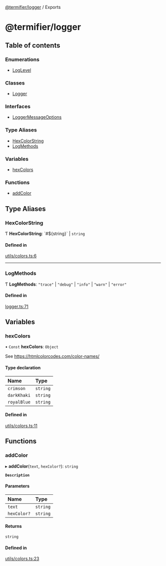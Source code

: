 [@termifier/logger](README.md) / Exports

# @termifier/logger

## Table of contents

### Enumerations

- [LogLevel](enums/LogLevel.md)

### Classes

- [Logger](classes/Logger.md)

### Interfaces

- [LoggerMessageOptions](interfaces/LoggerMessageOptions.md)

### Type Aliases

- [HexColorString](modules.md#hexcolorstring)
- [LogMethods](modules.md#logmethods)

### Variables

- [hexColors](modules.md#hexcolors)

### Functions

- [addColor](modules.md#addcolor)

## Type Aliases

### HexColorString

Ƭ **HexColorString**: \`#${string}\` \| `string`

#### Defined in

[utils/colors.ts:6](https://github.com/permasoft-factory/termifier/blob/31917b1/packages/logger/src/utils/colors.ts#L6)

___

### LogMethods

Ƭ **LogMethods**: ``"trace"`` \| ``"debug"`` \| ``"info"`` \| ``"warn"`` \| ``"error"``

#### Defined in

[logger.ts:71](https://github.com/permasoft-factory/termifier/blob/31917b1/packages/logger/src/logger.ts#L71)

## Variables

### hexColors

• `Const` **hexColors**: `Object`

See https://htmlcolorcodes.com/color-names/

#### Type declaration

| Name | Type |
| :------ | :------ |
| `crimson` | `string` |
| `darkKhaki` | `string` |
| `royalBlue` | `string` |

#### Defined in

[utils/colors.ts:11](https://github.com/permasoft-factory/termifier/blob/31917b1/packages/logger/src/utils/colors.ts#L11)

## Functions

### addColor

▸ **addColor**(`text`, `hexColor?`): `string`

**`Description`**

#### Parameters

| Name | Type |
| :------ | :------ |
| `text` | `string` |
| `hexColor?` | `string` |

#### Returns

`string`

#### Defined in

[utils/colors.ts:23](https://github.com/permasoft-factory/termifier/blob/31917b1/packages/logger/src/utils/colors.ts#L23)
